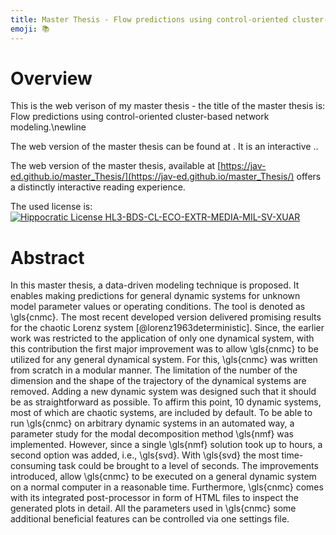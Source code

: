 ```yaml
---
title: Master Thesis - Flow predictions using control-oriented cluster-based network modeling
emoji: 📚
---
```


# Overview
This is the web verison of my master thesis - the title of the master thesis is: Flow predictions using control-oriented cluster-based network modeling.\newline 

The web version of the master thesis can be found at . It is an interactive ..

The web version of the master thesis, available at [https://jav-ed.github.io/master_Thesis/](https://jav-ed.github.io/master_Thesis/) offers a distinctly interactive reading experience. 

The used license is: [![Hippocratic License HL3-BDS-CL-ECO-EXTR-MEDIA-MIL-SV-XUAR](https://img.shields.io/static/v1?label=Hippocratic%20License&message=HL3-BDS-CL-ECO-EXTR-MEDIA-MIL-SV-XUAR&labelColor=5e2751&color=bc8c3d)](https://firstdonoharm.dev/version/3/0/bds-cl-eco-extr-media-mil-sv-xuar.html)


# Abstract 

In this master thesis, a data-driven modeling technique is proposed. 
It enables making predictions for general dynamic systems for unknown model parameter values or operating conditions.
The tool is denoted as \gls{cnmc}.
The most recent developed version delivered promising results for the chaotic Lorenz system [@lorenz1963deterministic].
Since, the earlier work was restricted to the application of only one dynamical system, with this contribution the first major improvement was to allow \gls{cnmc} to be utilized for any general dynamical system. 
For this, \gls{cnmc} was written from scratch in a modular manner. 
The limitation of the number of the dimension and the shape of the trajectory of the dynamical systems are removed.
Adding a new dynamic system was designed such that it should be as straightforward as possible. 
To affirm this point, 10 dynamic systems, most of which are chaotic systems, are included by default. 
To be able to run \gls{cnmc} on arbitrary dynamic systems in an automated way, a parameter study for the modal decomposition method \gls{nmf} was implemented.
However, since a single \gls{nmf} solution took up to hours, a second option was added, i.e., \gls{svd}. 
With \gls{svd} the most time-consuming task could be brought to a level of seconds.
The improvements introduced, allow \gls{cnmc} to be executed on a general dynamic system on a normal computer in a reasonable time. 
Furthermore, \gls{cnmc} comes with its integrated post-processor in form of HTML files to inspect the generated plots in detail.
All the parameters used in \gls{cnmc} some additional beneficial features can be controlled via one settings file. 